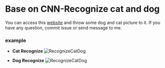 # Base on CNN-Recognize cat and dog
You can access this [website](https://catdogrecognition.herokuapp.com/) and throw some dog and cat picture to it.
If you have any question, commit issue or send message to me.


### example
* **Cat Recognize**
![RecognizeCatDog](https://i.imgur.com/qxTPC2N.png)

* **Dog Recognize**
![RecognizeCatDog](https://i.imgur.com/dHz1fXy.png)
